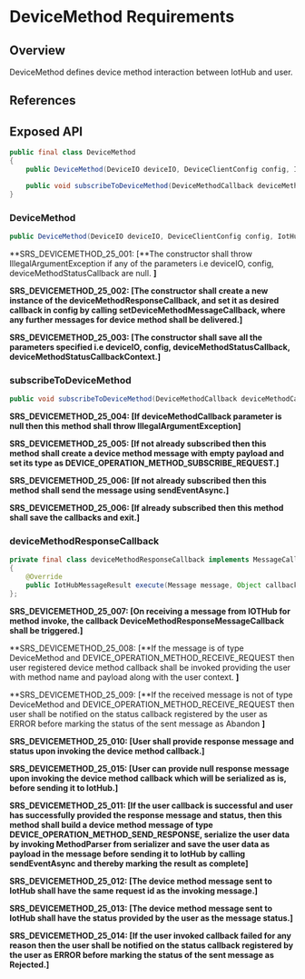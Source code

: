 # DeviceMethod Requirements

## Overview

DeviceMethod defines device method interaction between IotHub and user.

## References

## Exposed API

```java
public final class DeviceMethod
{
    public DeviceMethod(DeviceIO deviceIO, DeviceClientConfig config, IotHubEventCallback deviceMethodStatusCallback, Object deviceMethodStatusCallbackContext) throws IllegalArgumentException;

    public void subscribeToDeviceMethod(DeviceMethodCallback deviceMethodCallback, Object deviceMethodCallbackContext) throws IllegalArgumentException;    
}
```

### DeviceMethod

```java
public DeviceMethod(DeviceIO deviceIO, DeviceClientConfig config, IotHubEventCallback deviceMethodStatusCallback, Object deviceMethodStatusCallbackContext) throws IllegalArgumentException;
```

**SRS_DEVICEMETHOD_25_001: [**The constructor shall throw IllegalArgumentException if any of the parameters i.e deviceIO, config, deviceMethodStatusCallback are null. **]**

**SRS_DEVICEMETHOD_25_002: [**The constructor shall create a new instance of the deviceMethodResponseCallback, and set it as desired callback in config by calling setDeviceMethodMessageCallback, where any further messages for device method shall be delivered.**]**

**SRS_DEVICEMETHOD_25_003: [**The constructor shall save all the parameters specified i.e deviceIO, config, deviceMethodStatusCallback, deviceMethodStatusCallbackContext.**]**


### subscribeToDeviceMethod

```java
public void subscribeToDeviceMethod(DeviceMethodCallback deviceMethodCallback, Object deviceMethodCallbackContext) throws IllegalArgumentException;
```

**SRS_DEVICEMETHOD_25_004: [**If deviceMethodCallback parameter is null then this method shall throw IllegalArgumentException**]**

**SRS_DEVICEMETHOD_25_005: [**If not already subscribed then this method shall create a device method message with empty payload and set its type as DEVICE_OPERATION_METHOD_SUBSCRIBE_REQUEST.**]**

**SRS_DEVICEMETHOD_25_006: [**If not already subscribed then this method shall send the message using sendEventAsync.**]**

**SRS_DEVICEMETHOD_25_006: [**If already subscribed then this method shall save the callbacks and exit.**]**


### deviceMethodResponseCallback

```java
private final class deviceMethodResponseCallback implements MessageCallback
{
    @Override
    public IotHubMessageResult execute(Message message, Object callbackContext);
};
```

**SRS_DEVICEMETHOD_25_007: [**On receiving a message from IOTHub for method invoke, the callback DeviceMethodResponseMessageCallback shall be triggered.**]**

**SRS_DEVICEMETHOD_25_008: [**If the message is of type DeviceMethod and DEVICE_OPERATION_METHOD_RECEIVE_REQUEST then user registered device method callback shall be invoked providing the user with method name and payload along with the user context. **]**

**SRS_DEVICEMETHOD_25_009: [**If the received message is not of type DeviceMethod and DEVICE_OPERATION_METHOD_RECEIVE_REQUEST then user shall be notified on the status callback registered by the user as ERROR before marking the status of the sent message as Abandon **]**

**SRS_DEVICEMETHOD_25_010: [**User shall provide response message and status upon invoking the device method callback.**]**

**SRS_DEVICEMETHOD_25_015: [**User can provide null response message upon invoking the device method callback which will be serialized as is, before sending it to IotHub.**]**

**SRS_DEVICEMETHOD_25_011: [**If the user callback is successful and user has successfully provided the response message and status, then this method shall build a device method message of type DEVICE_OPERATION_METHOD_SEND_RESPONSE, serialize the user data by invoking MethodParser from serializer and save the user data as payload in the message before sending it to IotHub by calling sendEventAsync and thereby marking the result as complete**]**

**SRS_DEVICEMETHOD_25_012: [**The device method message sent to IotHub shall have the same request id as the invoking message.**]**

**SRS_DEVICEMETHOD_25_013: [**The device method message sent to IotHub shall have the status provided by the user as the message status.**]**

**SRS_DEVICEMETHOD_25_014: [**If the user invoked callback failed for any reason then the user shall be notified on the status callback registered by the user as ERROR before marking the status of the sent message as Rejected.**]**

